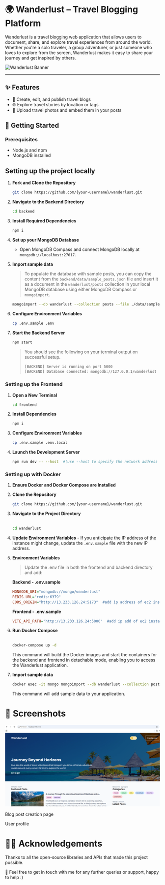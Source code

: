 # 🌍 Wanderlust – Travel Blogging Platform

Wanderlust is a travel blogging web application that allows users to document, share, and explore travel experiences from around the world. Whether you're a solo traveler, a group adventurer, or just someone who loves to explore from the screen, Wanderlust makes it easy to share your journey and get inspired by others.

![Wanderlust Banner](link-to-your-screenshot-or-banner-image)

---
## ✨ Features

- 🧳 Create, edit, and publish travel blogs
- 🌐 Explore travel stories by location or tags
- 📸 Upload travel photos and embed them in your posts

## 🚀 Getting Started

### Prerequisites

- Node.js and npm
- MongoDB installed

## Setting up the project locally

1. **Fork and Clone the Repository**

   ```bash
   git clone https://github.com/{your-username}/wanderlust.git
   ```

2. **Navigate to the Backend Directory**

   ```bash
   cd backend
   ```

3. **Install Required Dependencies**

   ```bash
   npm i
   ```

4. **Set up your MongoDB Database**

   - Open MongoDB Compass and connect MongoDB locally at `mongodb://localhost:27017`.

5. **Import sample data**

   > To populate the database with sample posts, you can copy the content from the `backend/data/sample_posts.json` file and insert it as a document in the `wanderlust/posts` collection in your local MongoDB database using either MongoDB Compass or `mongoimport`.

   ```bash
   mongoimport --db wanderlust --collection posts --file ./data/sample_posts.json --jsonArray
   ```

6. **Configure Environment Variables**

   ```bash
   cp .env.sample .env
   ```

7. **Start the Backend Server**

   ```bash
   npm start
   ```

   > You should see the following on your terminal output on successful setup.
   >
   > ```bash
   > [BACKEND] Server is running on port 5000
   > [BACKEND] Database connected: mongodb://127.0.0.1/wanderlust
   > ```

### Setting up the Frontend

1. **Open a New Terminal**

   ```bash
   cd frontend
   ```

2. **Install Dependencies**

   ```bash
   npm i
   ```

3. **Configure Environment Variables**

   ```bash
   cp .env.sample .env.local
   ```

4. **Launch the Development Server**

   ```bash
   npm run dev -- --host  #(use --host to specify the network address of a host machine)
   ```

### Setting up with Docker

1.  **Ensure Docker and Docker Compose are Installed**
    
2.  **Clone the Repository**
    
    ``` bash
    git clone https://github.com/{your-username}/wanderlust.git
    ``` 
3.  **Navigate to the Project Directory**
    
    ```bash
    
    cd wanderlust
    
    ```
4.  **Update Environment Variables**  - If you anticipate the IP address of the instance might change, update the `.env.sample` file with the new IP address.
   
5.  **Environment Variables**
    
    > Update the .env file in both the frontend and backend directory and add:
    
   
    **Backend - .env.sample**
    ```ini
    MONGODB_URI="mongodb://mongo/wanderlust"
    REDIS_URL="redis:6379"
    CORS_ORIGIN="http://13.233.126.24:5173"  #add ip address of ec2 instance on which app is running"
    
    ```
    **Frontend - .env.sample**
    ```ini
    VITE_API_PATH="http://13.233.126.24:5000"  #add ip add of ec2 instance on which app is running
    ```


7.  **Run Docker Compose**
    
    ```bash
    
    docker-compose up -d
    ```
    This command will build the Docker images and start the containers for the backend and frontend in detachable mode, enabling you to access the Wanderlust application.
    
8.  **Import sample data**

    ```bash
    docker exec -it mongo mongoimport --db wanderlust --collection posts --file ./data/sample_posts.json --jsonArray
    ```
    This command will add sample data to your application.  

# 📸 Screenshots

![Wanderlust Banner](./images/Banner.png)

Blog post creation page

User profile


# 🙋‍♀️ Acknowledgements
Thanks to all the open-source libraries and APIs that made this project possible.


🚀 Feel free to get in touch with me for any further queries or support, happy to help :)
